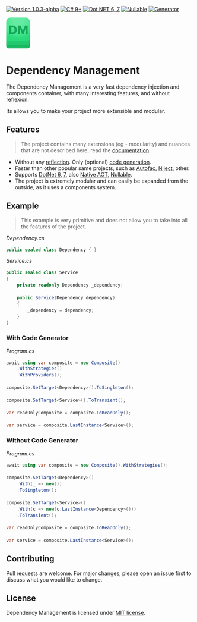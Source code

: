 [![Version 1.0.3-alpha](https://img.shields.io/static/v1?label=version&message=1.0.3-aplha&color=21C96E&style=for-the-badge)](https://www.nuget.org/profiles/essy-ecosystem)
[![C# 9+](https://img.shields.io/static/v1?label=Csharp&message=9%2B&color=21C96E&style=for-the-badge)](https://dotnet.microsoft.com)
[![Dot NET 6, 7](https://img.shields.io/static/v1?label=DOTNET&message=6,7&color=21C96E&style=for-the-badge)](https://dotnet.microsoft.com)
[![Nullable](https://img.shields.io/static/v1?label=&message=Nullable&color=21C96E&style=for-the-badge)](https://docs.microsoft.com/en-us/dotnet/csharp/nullable-references)
[![Generator](https://img.shields.io/static/v1?label=&message=Generator&color=21C96E&style=for-the-badge)](https://docs.microsoft.com/en-us/dotnet/csharp/roslyn-sdk/source-generators-overview)

<a href="https://www.nuget.org/profiles/essy-ecosystem">
    <img src="Assets/icon-128-preview.png" alt="NuGet" width="64" />
</a>

# Dependency Management

The Dependency Management is a very fast dependency injection and components container, with many interesting features, and without reflexion.

Its allows you to make your project more extensible and modular.

## Features

> The project contains many extensions (eg - modularity) and nuances that are not described here, read the [documentation]().

- Without any [reflection](https://docs.microsoft.com/en-us/dotnet/csharp/programming-guide/concepts/reflection). Only (optional) [code generation](https://docs.microsoft.com/en-us/dotnet/csharp/roslyn-sdk/source-generators-overview). 
- Faster than other popular same projects, such as [Autofac](https://github.com/autofac/Autofac), [Niject](https://github.com/ninject/Ninject), other.
- Supports [DotNet 6](https://dotnet.microsoft.com), [7](https://dotnet.microsoft.com), also [Native AOT](https://docs.microsoft.com/en-us/dotnet/core/deploying/native-aot), [Nullable](https://docs.microsoft.com/en-us/dotnet/csharp/nullable-references).
- The project is extremely modular and can easily be expanded from the outside, as it uses a components system.

## Example

> This example is very primitive and does not allow you to take into all the features of the project.

*Dependency.cs*
```C#
public sealed class Dependency { }
```

*Service.cs*
```C#
public sealed class Service
{
    private readonly Dependency _dependency;

    public Service(Dependency dependency)
    {
        _dependency = dependency;
    }
}
```

### With Code Generator

*Program.cs*
```C#
await using var composite = new Composite()
    .WithStrategies()
    .WithProviders();

composite.SetTarget<Dependency>().ToSingleton();

composite.SetTarget<Service>().ToTransient();

var readOnlyComposite = composite.ToReadOnly();

var service = composite.LastInstance<Service>();
```

### Without Code Generator

*Program.cs*
```C#
await using var composite = new Composite().WithStrategies();

composite.SetTarget<Dependency>()
    .With(_ => new())
    .ToSingleton();

composite.SetTarget<Service>()
    .With(c => new(c.LastInstance<Dependency>()))
    .ToTransient();

var readOnlyComposite = composite.ToReadOnly();

var service = composite.LastInstance<Service>();
```

## Contributing

Pull requests are welcome. For major changes, please open an issue first to discuss what you would like to change.

## License 
Dependency Management is licensed under [MIT license](License.txt).